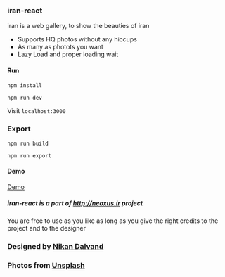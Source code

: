 ### iran-react 

iran is a web gallery, to show the beauties of iran

* Supports HQ photos without any hiccups
* As many as photots you want
* Lazy Load and proper loading wait

#### Run

`npm install`

`npm run dev`

Visit `localhost:3000`

### Export

`npm run build`

`npm run export`

#### Demo

<a href="https://neoxus.ir/demo/iran-react">Demo</a>

##### iran-react is a part of http://neoxus.ir project

You are free to use as you like as long as you give the right credits to the project and to the designer


### <div>Designed by <a href="https://nikandlv.ir">Nikan Dalvand</a></div>
### <div>Photos from <a href="https://unsplash.com">Unsplash</a></div>
